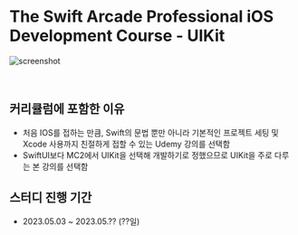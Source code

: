 # The Swift Arcade Professional iOS Development Course - UIKit

![screenshot](https://user-images.githubusercontent.com/6462456/234519102-04fc690c-e4e4-47e8-ab36-1d0b7d296ce5.png)

<br />

## 커리큘럼에 포함한 이유

- 처음 IOS를 접하는 만큼, Swift의 문법 뿐만 아니라 기본적인 프로젝트 세팅 및 Xcode 사용까지 친절하게 접할 수 있는 Udemy 강의를 선택함
- SwiftUI보다 MC2에서 UIKit을 선택해 개발하기로 정했으므로 UIKit을 주로 다루는 본 강의를 선택함

## 스터디 진행 기간

- 2023.05.03 ~ 2023.05.?? (??일)
